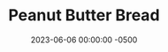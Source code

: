 ---
layout: post
title:  "Peanut Butter Bread"
date:   2023-06-06 00:00:00 -0500
categories:
- Recipes
- Breakfast
permalink: /recipes/pb-bread
image: /assets/Food/Breakfast/PB Bread/pb-bread-cover.jpg
ing: pbbread-ing
facts: pbbread-facts
Prep: 10
Rest: 
Cook: 60
Source1: https://www.youtube.com/watch?v=z4i5w_ngyL8
Source2: 
Description: This Peanut Butter Bread is inspired by the 1932 Great Depression Peanut Butter Bread. It's full of peanut butter flavor, without being too sweet. It's perfect for breakfast, and goes well with some yogurt, peanut butter, or jam on top of it. I cut down the sugar and replaced it with honey, as well as swapped to whole wheat flour. I'm sure you'll enjoy this healthier quick bread.
Instructions: 
- In a large bowl, combine together the flour, salt, and baking powder with a whisk<br><br>

- Add in the peanut butter and honey, and combine with your fingers. It should have the consistency of wet sand<br><br>

- Finally, using a spatula, mix in the milk
- <br><br><center><img src="/assets/Food/Breakfast/PB Bread/pb-bread-3.jpg" alt="" class="instruction-image"></center><br>

- Add to a greased loaf pan, and score down the center with a butter knife or your spatula<br><br>

- Bake at 325F for about an hour. A toothpick should come out clean. Allow to cool before turning onto a cooling rack.  Only slice when fully cooled<br><br>
---